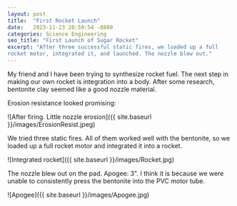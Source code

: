 ```yaml
---
layout: post
title:  "First Rocket Launch"
date:   2023-11-23 20:59:54 -0800
categories: Science Engineering
seo_title: "First Launch of Sugar Rocket"
excerpt: "After three successful static fires, we loaded up a full
rocket motor, integrated it, and launched. The nozzle blew out."
---
```


My friend and I have been trying to synthesize rocket fuel. The next
step in making our own rocket is integration into a body. After some
research, bentonite clay seemed like a good nozzle material.

Erosion resistance looked promising:

![After firing. Little nozzle erosion]({{ site.baseurl }}/images/ErosionResist.jpeg)

We tried three static fires. All of them worked well with the
bentonite, so we loaded up a full rocket motor and integrated it into a
rocket.

![Integrated rocket]({{ site.baseurl }}/images/Rocket.jpg)

The nozzle blew out on the pad. Apogee: 3". I think it is because we
were unable to consistently press the bentonite into the PVC motor tube.


![Apogee]({{ site.baseurl }}/images/Apogee.jpg)

